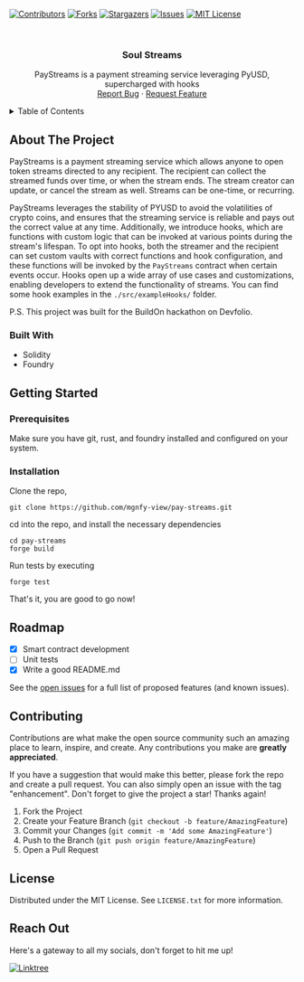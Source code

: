 <!-- PROJECT SHIELDS -->

[![Contributors][contributors-shield]][contributors-url]
[![Forks][forks-shield]][forks-url]
[![Stargazers][stars-shield]][stars-url]
[![Issues][issues-shield]][issues-url]
[![MIT License][license-shield]][license-url]

<!-- PROJECT LOGO -->
<br />
<div align="center">
  <!-- <a href="https://github.com/mgnfy-view/pay-streams">
    <img src="assets/icon.svg" alt="Logo" width="80" height="80">
  </a> -->

  <h3 align="center">Soul Streams</h3>

  <p align="center">
    PayStreams is a payment streaming service leveraging PyUSD, supercharged with hooks
    <br />
    <a href="https://github.com/mgnfy-view/pay-streams/issues/new?labels=bug&template=bug-report---.md">Report Bug</a>
    ·
    <a href="https://github.com/mgnfy-view/pay-streams/issues/new?labels=enhancement&template=feature-request---.md">Request Feature</a>
  </p>
</div>

<!-- TABLE OF CONTENTS -->
<details>
  <summary>Table of Contents</summary>
  <ol>
    <li>
      <a href="#about-the-project">About The Project</a>
      <ul>
        <li><a href="#built-with">Built With</a></li>
      </ul>
    </li>
    <li>
      <a href="#getting-started">Getting Started</a>
      <ul>
        <li><a href="#prerequisites">Prerequisites</a></li>
        <li><a href="#installation">Installation</a></li>
      </ul>
    </li>
    <li><a href="#roadmap">Roadmap</a></li>
    <li><a href="#contributing">Contributing</a></li>
    <li><a href="#license">License</a></li>
    <li><a href="#contact">Contact</a></li>
  </ol>
</details>

<!-- ABOUT THE PROJECT -->

## About The Project

PayStreams is a payment streaming service which allows anyone to open token streams directed to any recipient. The recipient can collect the streamed funds over time, or when the stream ends. The stream creator can update, or cancel the stream as well. Streams can be one-time, or recurring.

PayStreams leverages the stability of PYUSD to avoid the volatilities of crypto coins, and ensures that the streaming service is reliable and pays out the correct value at any time. Additionally, we introduce hooks, which are functions with custom logic that can be invoked at various points during the stream's lifespan. To opt into hooks, both the streamer and the recipient can set custom vaults with correct functions and hook configuration, and these functions will be invoked by the `PayStreams` contract when certain events occur. Hooks open up a wide array of use cases and customizations, enabling developers to extend the functionality of streams. You can find some hook examples in the `./src/exampleHooks/` folder.

P.S. This project was built for the BuildOn hackathon on Devfolio.

### Built With

- Solidity
- Foundry

<!-- GETTING STARTED -->

## Getting Started

### Prerequisites

Make sure you have git, rust, and foundry installed and configured on your system.

### Installation

Clone the repo,

```shell
git clone https://github.com/mgnfy-view/pay-streams.git
```

cd into the repo, and install the necessary dependencies

```shell
cd pay-streams
forge build
```

Run tests by executing

```shell
forge test
```

That's it, you are good to go now!

<!-- ROADMAP -->

## Roadmap

-   [x] Smart contract development
-   [ ] Unit tests
-   [x] Write a good README.md

See the [open issues](https://github.com/mgnfy-view/pay-streams/issues) for a full list of proposed features (and known issues).

<!-- CONTRIBUTING -->

## Contributing

Contributions are what make the open source community such an amazing place to learn, inspire, and create. Any contributions you make are **greatly appreciated**.

If you have a suggestion that would make this better, please fork the repo and create a pull request. You can also simply open an issue with the tag "enhancement".
Don't forget to give the project a star! Thanks again!

1. Fork the Project
2. Create your Feature Branch (`git checkout -b feature/AmazingFeature`)
3. Commit your Changes (`git commit -m 'Add some AmazingFeature'`)
4. Push to the Branch (`git push origin feature/AmazingFeature`)
5. Open a Pull Request

<!-- LICENSE -->

## License

Distributed under the MIT License. See `LICENSE.txt` for more information.

<!-- CONTACT -->

## Reach Out

Here's a gateway to all my socials, don't forget to hit me up!

[![Linktree](https://img.shields.io/badge/linktree-1de9b6?style=for-the-badge&logo=linktree&logoColor=white)][linktree-url]

<!-- MARKDOWN LINKS & IMAGES -->
<!-- https://www.markdownguide.org/basic-syntax/#reference-style-links -->

[contributors-shield]: https://img.shields.io/github/contributors/mgnfy-view/pay-streams.svg?style=for-the-badge
[contributors-url]: https://github.com/mgnfy-view/pay-streams/graphs/contributors
[forks-shield]: https://img.shields.io/github/forks/mgnfy-view/pay-streams.svg?style=for-the-badge
[forks-url]: https://github.com/mgnfy-view/pay-streams/network/members
[stars-shield]: https://img.shields.io/github/stars/mgnfy-view/pay-streams.svg?style=for-the-badge
[stars-url]: https://github.com/mgnfy-view/pay-streams/stargazers
[issues-shield]: https://img.shields.io/github/issues/mgnfy-view/pay-streams.svg?style=for-the-badge
[issues-url]: https://github.com/mgnfy-view/pay-streams/issues
[license-shield]: https://img.shields.io/github/license/mgnfy-view/pay-streams.svg?style=for-the-badge
[license-url]: https://github.com/mgnfy-view/pay-streams/blob/master/LICENSE.txt
[linktree-url]: https://linktr.ee/mgnfy.view
